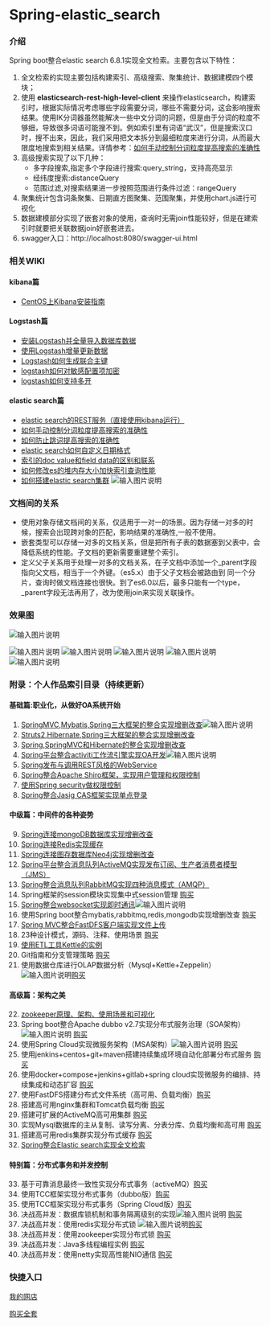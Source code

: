 # Spring-elastic_search

### 介绍
Spring boot整合elastic search 6.8.1实现全文检索。主要包含以下特性：

1. 全文检索的实现主要包括构建索引、高级搜索、聚集统计、数据建模四个模块；
2. 使用 **elasticsearch-rest-high-level-client** 来操作elasticsearch，构建索引时，根据实际情况考虑哪些字段需要分词，哪些不需要分词，这会影响搜索结果。使用IK分词器虽然能解决一些中文分词的问题，但是由于分词的粒度不够细，导致很多词语可能搜不到。例如索引里有词语“武汉”，但是搜索汉口时，搜不出来，因此，我们采用把文本拆分到最细粒度来进行分词，从而最大限度地搜索到相关结果。详情参考：[如何手动控制分词粒度提高搜索的准确性](https://gitee.com/shenzhanwang/Spring-elastic_search/wikis/%E5%A6%82%E4%BD%95%E6%89%8B%E5%8A%A8%E6%8E%A7%E5%88%B6%E5%88%86%E8%AF%8D%E7%B2%92%E5%BA%A6%E6%8F%90%E9%AB%98%E6%90%9C%E7%B4%A2%E7%9A%84%E5%87%86%E7%A1%AE%E6%80%A7?sort_id=1727039)
3. 高级搜索实现了以下几种：
    - 多字段搜索,指定多个字段进行搜索:query_string，支持高亮显示
    - 经纬度搜索:distanceQuery
    - 范围过滤,对搜索结果进一步按照范围进行条件过滤：rangeQuery
4. 聚集统计包含词条聚集、日期直方图聚集、范围聚集，并使用chart.js进行可视化
5. 数据建模部分实现了嵌套对象的使用，查询时无需join性能较好，但是在建索引时就要把关联数据join好嵌套进去。
6. swagger入口：http://localhost:8080/swagger-ui.html
### 相关WIKI
#### kibana篇
- [CentOS上Kibana安装指南](https://gitee.com/shenzhanwang/Spring-elastic_search/wikis/CentOS%E4%B8%8AKibana%E5%AE%89%E8%A3%85%E6%8C%87%E5%8D%97?sort_id=1717428)
#### Logstash篇
- [安装Logstash并全量导入数据库数据](https://gitee.com/shenzhanwang/Spring-elastic_search/wikis/%E5%AE%89%E8%A3%85Logstash%E5%B9%B6%E5%85%A8%E9%87%8F%E5%AF%BC%E5%85%A5%E6%95%B0%E6%8D%AE%E5%BA%93%E6%95%B0%E6%8D%AE?sort_id=1717557)
- [使用Logstash增量更新数据](https://gitee.com/shenzhanwang/Spring-elastic_search/wikis/%E4%BD%BF%E7%94%A8Logstash%E5%A2%9E%E9%87%8F%E6%9B%B4%E6%96%B0%E6%95%B0%E6%8D%AE?sort_id=1717614)
- [Logstash如何生成联合主键](https://gitee.com/shenzhanwang/Spring-elastic_search/wikis/Logstash%E5%A6%82%E4%BD%95%E7%94%9F%E6%88%90%E8%81%94%E5%90%88%E4%B8%BB%E9%94%AE?sort_id=1717654)
- [logstash如何对敏感配置项加密](https://gitee.com/shenzhanwang/Spring-elastic_search/wikis/logstash%E5%A6%82%E4%BD%95%E5%AF%B9%E6%95%8F%E6%84%9F%E9%85%8D%E7%BD%AE%E9%A1%B9%E5%8A%A0%E5%AF%86?sort_id=1728432)
- [logstash如何支持多开](https://gitee.com/shenzhanwang/Spring-elastic_search/wikis/logstash%E5%A6%82%E4%BD%95%E6%94%AF%E6%8C%81%E5%A4%9A%E5%BC%80?sort_id=1728531)
#### elastic search篇
- [elastic search的REST服务（直接使用kibana运行）](https://gitee.com/shenzhanwang/Spring-elastic_search/wikis/elastic%20search%E7%9A%84REST%E6%9C%8D%E5%8A%A1%EF%BC%88%E7%9B%B4%E6%8E%A5%E4%BD%BF%E7%94%A8kibana%E8%BF%90%E8%A1%8C%EF%BC%89?sort_id=1725842)
- [如何手动控制分词粒度提高搜索的准确性](https://gitee.com/shenzhanwang/Spring-elastic_search/wikis/%E5%A6%82%E4%BD%95%E6%89%8B%E5%8A%A8%E6%8E%A7%E5%88%B6%E5%88%86%E8%AF%8D%E7%B2%92%E5%BA%A6%E6%8F%90%E9%AB%98%E6%90%9C%E7%B4%A2%E7%9A%84%E5%87%86%E7%A1%AE%E6%80%A7?sort_id=1727039)
- [如何防止跳词提高搜索的准确性](https://gitee.com/shenzhanwang/Spring-elastic_search/wikis/%E5%A6%82%E4%BD%95%E9%98%B2%E6%AD%A2%E8%B7%B3%E8%AF%8D%E6%8F%90%E9%AB%98%E6%90%9C%E7%B4%A2%E7%9A%84%E5%87%86%E7%A1%AE%E6%80%A7?sort_id=1733939)
- [elastic search如何自定义日期格式](https://gitee.com/shenzhanwang/Spring-elastic_search/wikis/elastic%20search%E5%A6%82%E4%BD%95%E8%87%AA%E5%AE%9A%E4%B9%89%E6%97%A5%E6%9C%9F%E6%A0%BC%E5%BC%8F?sort_id=1734772)
- [索引的doc value和field data的区别和联系](https://gitee.com/shenzhanwang/Spring-elastic_search/wikis/%E7%B4%A2%E5%BC%95%E7%9A%84doc%20value%E5%92%8Cfield%20data%E7%9A%84%E5%8C%BA%E5%88%AB%E5%92%8C%E8%81%94%E7%B3%BB?sort_id=1762216)
- [如何修改es的堆内存大小加快索引查询性能](https://gitee.com/shenzhanwang/Spring-elastic_search/wikis/%E5%A6%82%E4%BD%95%E4%BF%AE%E6%94%B9es%E7%9A%84%E5%A0%86%E5%86%85%E5%AD%98%E5%A4%A7%E5%B0%8F%E5%8A%A0%E5%BF%AB%E7%B4%A2%E5%BC%95%E6%9F%A5%E8%AF%A2%E6%80%A7%E8%83%BD?sort_id=1778490)
- [如何搭建elastic search集群](https://gitee.com/shenzhanwang/Spring-elastic_search/wikis/%E5%A6%82%E4%BD%95%E6%90%AD%E5%BB%BAelastic%20search%E9%9B%86%E7%BE%A4?sort_id=1789195)
![输入图片说明](https://images.gitee.com/uploads/images/2019/1205/084028_e7962b37_1110335.jpeg "微信图片_20191205083903.jpg")
### 文档间的关系
- 使用对象存储文档间的关系，仅适用于一对一的场景。因为存储一对多的时候，搜索会出现跨对象的匹配，影响结果的准确性,一般不使用。
- 嵌套类型可以存储一对多的文档关系，但是把所有子表的数据塞到父表中，会降低系统的性能。子文档的更新需要重建整个索引。
- 定义父子关系用于处理一对多的文档关系，在子文档中添加一个_parent字段指向父文档，相当于一个外键。（es5.x）由于父子文档会被路由到
  同一个分片，查询时做文档连接也很快。到了es6.0以后，最多只能有一个type，_parent字段无法再用了，改为使用join来实现关联操作。
### 效果图

![输入图片说明](https://images.gitee.com/uploads/images/2019/1212/111304_8d091e1e_1110335.gif "s.gif")

![输入图片说明](https://images.gitee.com/uploads/images/2019/1212/111317_5439fa80_1110335.png "1576119888(1).png")
![输入图片说明](https://images.gitee.com/uploads/images/2019/1212/111324_33535516_1110335.png "1576119932(1).png")
![输入图片说明](https://images.gitee.com/uploads/images/2019/1212/111331_2a60556d_1110335.png "1576119952(1).png")
![输入图片说明](https://images.gitee.com/uploads/images/2019/1212/111345_cfef32ce_1110335.png "1576119967(1).png")
![输入图片说明](https://images.gitee.com/uploads/images/2019/1212/111354_469fd717_1110335.png "1576120008(1).png")
### 附录：个人作品索引目录（持续更新）

#### 基础篇:职业化，从做好OA系统开始
1. [SpringMVC,Mybatis,Spring三大框架的整合实现增删改查](https://gitee.com/shenzhanwang/SSM)![输入图片说明](https://img.shields.io/badge/-%E7%B2%BE%E5%93%81-orange.svg "在这里输入图片标题")
2. [Struts2,Hibernate,Spring三大框架的整合实现增删改查](https://gitee.com/shenzhanwang/S2SH)
3. [Spring,SpringMVC和Hibernate的整合实现增删改查](https://gitee.com/shenzhanwang/SSH)
4. [Spring平台整合activiti工作流引擎实现OA开发](https://gitee.com/shenzhanwang/Spring-activiti)![输入图片说明](https://img.shields.io/badge/-%E7%B2%BE%E5%93%81-orange.svg "在这里输入图片标题")
5. [Spring发布与调用REST风格的WebService](https://gitee.com/shenzhanwang/Spring-REST)
6. [Spring整合Apache Shiro框架，实现用户管理和权限控制](https://gitee.com/shenzhanwang/Spring-shiro)
7. [使用Spring security做权限控制](https://gitee.com/shenzhanwang/spring-security-demo)
8. [Spring整合Jasig CAS框架实现单点登录](https://gitee.com/shenzhanwang/Spring-cas-sso)
#### 中级篇：中间件的各种姿势
9. [Spring连接mongoDB数据库实现增删改查](https://gitee.com/shenzhanwang/Spring-mongoDB)
10. [Spring连接Redis实现缓存](https://gitee.com/shenzhanwang/Spring-redis)
11. [Spring连接图存数据库Neo4j实现增删改查](https://gitee.com/shenzhanwang/Spring-neo4j)
12. [Spring平台整合消息队列ActiveMQ实现发布订阅、生产者消费者模型（JMS）](https://gitee.com/shenzhanwang/Spring-activeMQ)
13. [Spring整合消息队列RabbitMQ实现四种消息模式（AMQP）](https://gitee.com/shenzhanwang/Spring-rabbitMQ)
14. Spring框架的session模块实现集中式session管理 [购买](http://t.cn/Ai80zekN)
15. [Spring整合websocket实现即时通讯](https://gitee.com/shenzhanwang/Spring-websocket)![输入图片说明](https://img.shields.io/badge/-%E7%B2%BE%E5%93%81-orange.svg "在这里输入图片标题")
16. 使用Spring boot整合mybatis,rabbitmq,redis,mongodb实现增删改查 [购买](http://t.cn/Ai8Yh8Oy)
17. [Spring MVC整合FastDFS客户端实现文件上传](https://gitee.com/shenzhanwang/Spring-fastdfs)
18. 23种设计模式，源码、注释、使用场景 [购买](http://t.cn/Ai8Y7tEF)
19. [使用ETL工具Kettle的实例](https://gitee.com/shenzhanwang/Kettle-demo)
20. Git指南和分支管理策略 [购买](http://t.cn/Ai8Y7948)
21. 使用数据仓库进行OLAP数据分析（Mysql+Kettle+Zeppelin） ![输入图片说明](https://img.shields.io/badge/-%E7%B2%BE%E5%93%81-orange.svg "在这里输入图片标题")[购买](http://t.cn/Ai8Y7dVD)
#### 高级篇：架构之美
22. [zookeeper原理、架构、使用场景和可视化](https://gitee.com/shenzhanwang/zookeeper-practice)
23. Spring boot整合Apache dubbo v2.7实现分布式服务治理（SOA架构） ![输入图片说明](https://img.shields.io/badge/-%E7%B2%BE%E5%93%81-orange.svg "在这里输入图片标题") [购买](http://t.cn/Ai8YzoYt)
24. 使用Spring Cloud实现微服务架构（MSA架构）![输入图片说明](https://img.shields.io/badge/-%E7%B2%BE%E5%93%81-orange.svg "在这里输入图片标题")   [购买](http://t.cn/Ai8YzrB6)
25. 使用jenkins+centos+git+maven搭建持续集成环境自动化部署分布式服务 [购买](http://t.cn/Ai8YZbaX)
26. 使用docker+compose+jenkins+gitlab+spring cloud实现微服务的编排、持续集成和动态扩容 [购买](http://t.cn/Ai8YZCYK)
27. 使用FastDFS搭建分布式文件系统（高可用、负载均衡）[购买](http://t.cn/Ai8YZePu)
28. 搭建高可用nginx集群和Tomcat负载均衡 [购买](http://t.cn/Ai8Ywlr8)
29. 搭建可扩展的ActiveMQ高可用集群 [购买](http://t.cn/Ai8YAbA8)
30. 实现Mysql数据库的主从复制、读写分离、分表分库、负载均衡和高可用 [购买](http://t.cn/Ai8YAOAK)
31. 搭建高可用redis集群实现分布式缓存 [购买](http://t.cn/Ai8Y2NQy)
32. [Spring整合Elastic search实现全文检索](https://gitee.com/shenzhanwang/Spring-elastic_search)
#### 特别篇：分布式事务和并发控制
33. 基于可靠消息最终一致性实现分布式事务（activeMQ）[购买](http://t.cn/Ai8YLPBL)
34. 使用TCC框架实现分布式事务（dubbo版）[购买](http://t.cn/Ai8YLJiN)
35. 使用TCC框架实现分布式事务（Spring Cloud版）[购买](http://t.cn/Ai8YLnVP)
36. 决战高并发：数据库锁机制和事务隔离级别的实现![输入图片说明](https://img.shields.io/badge/-%E7%B2%BE%E5%93%81-orange.svg "在这里输入图片标题") [购买](http://t.cn/Ai8YyAQE)
37. 决战高并发：使用redis实现分布式锁  ![输入图片说明](https://img.shields.io/badge/-%E7%B2%BE%E5%93%81-orange.svg "在这里输入图片标题")[购买](http://t.cn/Ai8Y4bER)
38. 决战高并发：使用zookeeper实现分布式锁 [购买](http://t.cn/Ai8Y4Cuq)
39. 决战高并发：Java多线程编程实例 [购买](http://t.cn/Ai8Y4s0r)
40. 决战高并发：使用netty实现高性能NIO通信 [购买](http://t.cn/Ai8Ybq3e)

### 快捷入口
[我的网店](http://t.cn/Ai8YycFz)

[购买全套](http://t.cn/Ai8YG9m4)